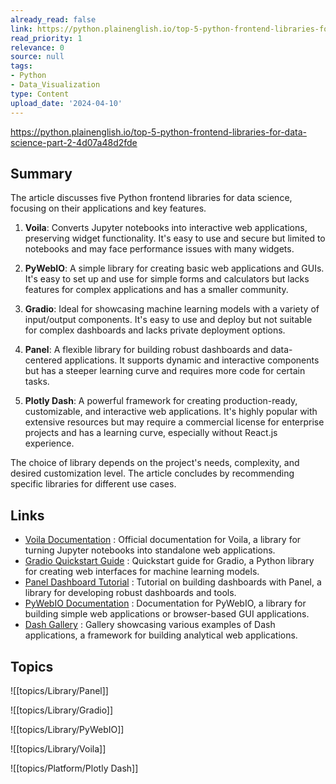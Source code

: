 ```yaml
---
already_read: false
link: https://python.plainenglish.io/top-5-python-frontend-libraries-for-data-science-part-2-4d07a48d2fde
read_priority: 1
relevance: 0
source: null
tags:
- Python
- Data_Visualization
type: Content
upload_date: '2024-04-10'
---
```


https://python.plainenglish.io/top-5-python-frontend-libraries-for-data-science-part-2-4d07a48d2fde
## Summary

The article discusses five Python frontend libraries for data science, focusing on their applications and key features.

1. **Voila**: Converts Jupyter notebooks into interactive web applications, preserving widget functionality. It's easy to use and secure but limited to notebooks and may face performance issues with many widgets.

2. **PyWebIO**: A simple library for creating basic web applications and GUIs. It's easy to set up and use for simple forms and calculators but lacks features for complex applications and has a smaller community.

3. **Gradio**: Ideal for showcasing machine learning models with a variety of input/output components. It's easy to use and deploy but not suitable for complex dashboards and lacks private deployment options.

4. **Panel**: A flexible library for building robust dashboards and data-centered applications. It supports dynamic and interactive components but has a steeper learning curve and requires more code for certain tasks.

5. **Plotly Dash**: A powerful framework for creating production-ready, customizable, and interactive web applications. It's highly popular with extensive resources but may require a commercial license for enterprise projects and has a learning curve, especially without React.js experience.

The choice of library depends on the project's needs, complexity, and desired customization level. The article concludes by recommending specific libraries for different use cases.
## Links

- [Voila Documentation](https://voila.readthedocs.io/en/stable/) : Official documentation for Voila, a library for turning Jupyter notebooks into standalone web applications.
- [Gradio Quickstart Guide](https://www.gradio.app/guides/quickstart) : Quickstart guide for Gradio, a Python library for creating web interfaces for machine learning models.
- [Panel Dashboard Tutorial](https://panel.holoviz.org/tutorials/basic/build_dashboard.html) : Tutorial on building dashboards with Panel, a library for developing robust dashboards and tools.
- [PyWebIO Documentation](https://pywebio.readthedocs.io/en/latest/) : Documentation for PyWebIO, a library for building simple web applications or browser-based GUI applications.
- [Dash Gallery](https://dash.gallery/Portal/) : Gallery showcasing various examples of Dash applications, a framework for building analytical web applications.

## Topics

![[topics/Library/Panel]]

![[topics/Library/Gradio]]

![[topics/Library/PyWebIO]]

![[topics/Library/Voila]]

![[topics/Platform/Plotly Dash]]